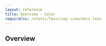```yaml
---
layout: reference
title: Overview - Color
requireCss: /static/less/cnqr-view/docs.less
---
```


## Overview ##
